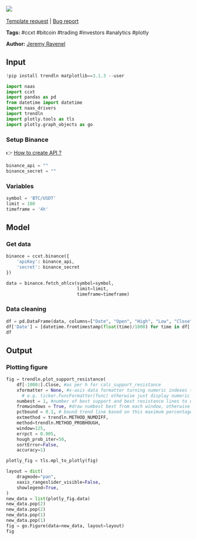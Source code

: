 <a href="https://app.naas.ai/user-redirect/naas/downloader?url=https://raw.githubusercontent.com/jupyter-naas/awesome-notebooks/master/CCXT/CCXT_Calculate_Support_and_Resistance.ipynb" target="_parent"><img src="https://naasai-public.s3.eu-west-3.amazonaws.com/open_in_naas.svg"/></a><br><br><a href="https://github.com/jupyter-naas/awesome-notebooks/issues/new?assignees=&labels=&template=template-request.md&title=Tool+-+Action+of+the+notebook+">Template request</a> | <a href="https://github.com/jupyter-naas/awesome-notebooks/issues/new?assignees=&labels=bug&template=bug_report.md&title=CCXT+-+Calculate+Support+and+Resistance:+Error+short+description">Bug report</a>

**Tags:** #ccxt #bitcoin #trading #investors #analytics #plotly

**Author:** [Jeremy Ravenel](https://www.linkedin.com/in/ACoAAAJHE7sB5OxuKHuzguZ9L6lfDHqw--cdnJg/)

## Input


```python
!pip install trendln matplotlib==3.1.3 --user
```


```python
import naas
import ccxt
import pandas as pd
from datetime import datetime
import naas_drivers
import trendln
import plotly.tools as tls
import plotly.graph_objects as go
```

### Setup Binance
👉 <a href='https://www.binance.com/en/support/faq/360002502072'>How to create API ?</a>


```python
binance_api = ""
binance_secret = ""
```

### Variables


```python
symbol = 'BTC/USDT'
limit = 180
timeframe = '4h'
```

## Model

### Get data


```python
binance = ccxt.binance({
    'apiKey': binance_api,
    'secret': binance_secret
}) 

data = binance.fetch_ohlcv(symbol=symbol,
                           limit=limit,
                           timeframe=timeframe)
```

### Data cleaning


```python
df = pd.DataFrame(data, columns=["Date", "Open", "High", "Low", "Close", "Volume"])
df['Date'] = [datetime.fromtimestamp(float(time)/1000) for time in df['Date']]
df
```

## Output

### Plotting figure


```python
fig = trendln.plot_support_resistance(
    df[-1000:].Close, #as per h for calc_support_resistance
    xformatter = None, #x-axis data formatter turning numeric indexes to display output
      # e.g. ticker.FuncFormatter(func) otherwise just display numeric indexes
    numbest = 1, #number of best support and best resistance lines to display
    fromwindows = True, #draw numbest best from each window, otherwise draw numbest across whole range
    pctbound = 0.1, # bound trend line based on this maximum percentage of the data range above the high or below the low
    extmethod = trendln.METHOD_NUMDIFF,
    method=trendln.METHOD_PROBHOUGH,
    window=125,
    errpct = 0.005,
    hough_prob_iter=50,
    sortError=False,
    accuracy=1)
```


```python
plotly_fig = tls.mpl_to_plotly(fig)
```


```python
layout = dict(
    dragmode="pan",
    xaxis_rangeslider_visible=False,
    showlegend=True,
)
new_data = list(plotly_fig.data)
new_data.pop(2)
new_data.pop(2)
new_data.pop(1)
new_data.pop(1)
fig = go.Figure(data=new_data, layout=layout)
fig
```

